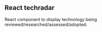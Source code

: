 ## React techradar

React component to display technology being reviewed/researched/assessed/adopted.
